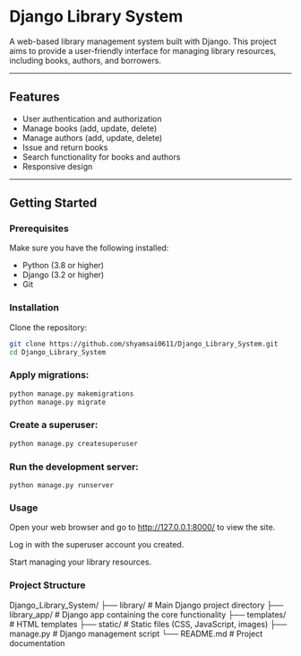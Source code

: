 # Django Library System

A web-based library management system built with Django. This project aims to provide a user-friendly interface for managing library resources, including books, authors, and borrowers.

---

## Features

- User authentication and authorization  
- Manage books (add, update, delete)  
- Manage authors (add, update, delete)  
- Issue and return books  
- Search functionality for books and authors  
- Responsive design  

---

## Getting Started

### Prerequisites

Make sure you have the following installed:

- Python (3.8 or higher)  
- Django (3.2 or higher)  
- Git  

### Installation

Clone the repository:

```bash
git clone https://github.com/shyamsai0611/Django_Library_System.git
cd Django_Library_System
```
### Apply migrations:
```bash
python manage.py makemigrations
python manage.py migrate
```
### Create a superuser:
```bash
python manage.py createsuperuser
```
### Run the development server:
```
python manage.py runserver
```
### Usage
Open your web browser and go to http://127.0.0.1:8000/ to view the site.

Log in with the superuser account you created.

Start managing your library resources.

### Project Structure
Django_Library_System/
├── library/ # Main Django project directory
├── library_app/ # Django app containing the core functionality
├── templates/ # HTML templates
├── static/ # Static files (CSS, JavaScript, images)
├── manage.py # Django management script
└── README.md # Project documentation
